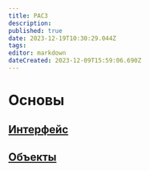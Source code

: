 ```yaml
---
title: PAC3
description: 
published: true
date: 2023-12-19T10:30:29.044Z
tags: 
editor: markdown
dateCreated: 2023-12-09T15:59:06.690Z
---
```


# Основы

## [Интерфейс](/PAC3/Интерфейс)

## [Объекты](/PAC3/objects)